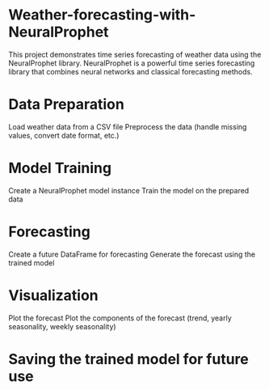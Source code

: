 # Weather-forecasting-with-NeuralProphet
This project demonstrates time series forecasting of weather data using the NeuralProphet library. NeuralProphet is a powerful time series forecasting library that combines neural networks and classical forecasting methods.

# Data Preparation
Load weather data from a CSV file
Preprocess the data (handle missing values, convert date format, etc.)

# Model Training
Create a NeuralProphet model instance
Train the model on the prepared data

# Forecasting
Create a future DataFrame for forecasting
Generate the forecast using the trained model

# Visualization
Plot the forecast
Plot the components of the forecast (trend, yearly seasonality, weekly seasonality)

# Saving the trained model for future use
